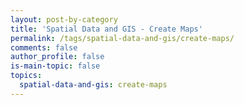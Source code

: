 ```yaml
---
layout: post-by-category
title: 'Spatial Data and GIS - Create Maps'
permalink: /tags/spatial-data-and-gis/create-maps/
comments: false
author_profile: false
is-main-topic: false
topics:
  spatial-data-and-gis: create-maps
---
```

